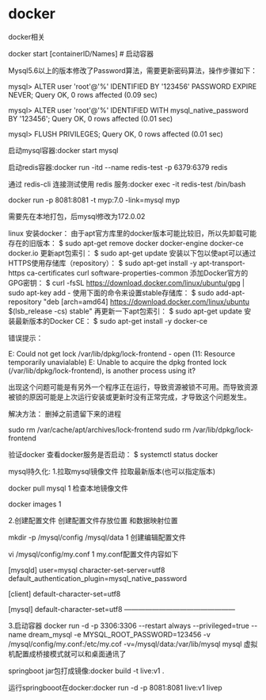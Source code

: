 # docker
docker相关

docker start [containerID/Names] # 启动容器


Mysql5.6以上的版本修改了Password算法，需要更新密码算法，操作步骤如下：

mysql> ALTER user 'root'@'%' IDENTIFIED BY '123456' PASSWORD EXPIRE NEVER;
Query OK, 0 rows affected (0.09 sec)

mysql> ALTER user 'root'@'%' IDENTIFIED WITH mysql_native_password BY '123456';
Query OK, 0 rows affected (0.01 sec)
 
mysql> FLUSH PRIVILEGES;
Query OK, 0 rows affected (0.01 sec)

启动mysql容器:docker start mysql

启动redis容器:docker run -itd --name redis-test -p 6379:6379 redis

通过 redis-cli 连接测试使用 redis 服务:docker exec -it redis-test /bin/bash

docker run -p 8081:8081 -t myp:7.0 -link=mysql myp


需要先在本地打包，后mysql修改为172.0.02

linux 安装docker：
由于apt官方库里的docker版本可能比较旧，所以先卸载可能存在的旧版本：
$ sudo apt-get remove docker docker-engine docker-ce docker.io
更新apt包索引：
$ sudo apt-get update
安装以下包以使apt可以通过HTTPS使用存储库（repository）：
$ sudo apt-get install -y apt-transport-https ca-certificates curl software-properties-common
添加Docker官方的GPG密钥：
$ curl -fsSL https://download.docker.com/linux/ubuntu/gpg | sudo apt-key add -
使用下面的命令来设置stable存储库：
$ sudo add-apt-repository "deb [arch=amd64] https://download.docker.com/linux/ubuntu $(lsb_release -cs) stable"
再更新一下apt包索引：
$ sudo apt-get update
安装最新版本的Docker CE：
$ sudo apt-get install -y docker-ce
     

错误提示：

E: Could not get lock /var/lib/dpkg/lock-frontend - open (11: Resource temporarily unavialable)
E: Unable to acquire the dpkg fronted lock (/var/lib/dpkg/lock-frontend), is another process using it?

出现这个问题可能是有另外一个程序正在运行，导致资源被锁不可用。而导致资源被锁的原因可能是上次运行安装或更新时没有正常完成，才导致这个问题发生。

解决方法：
删掉之前遗留下来的进程

sudo rm /var/cache/apt/archives/lock-frontend
sudo  rm /var/lib/dpkg/lock-frontend


验证docker
查看docker服务是否启动：
$ systemctl status docker

mysql持久化:
1.拉取mysql镜像文件
拉取最新版本(也可以指定版本)

docker pull mysql
1
检查本地镜像文件

docker images
1


2.创建配置文件
创建配置文件存放位置 和数据映射位置

mkdir -p /mysql/config /mysql/data
1
创建编辑配置文件

vi /mysql/config/my.conf
1
my.conf配置文件内容如下

[mysqld]
user=mysql
character-set-server=utf8
default_authentication_plugin=mysql_native_password

[client]
default-character-set=utf8

[mysql]
default-character-set=utf8
————————————————

3.启动容器
docker run -d -p 3306:3306 --restart always --privileged=true --name dream_mysql -e MYSQL_ROOT_PASSWORD=123456 -v /mysql/config/my.conf:/etc/my.cof -v=/mysql/data:/var/lib/mysql mysql
虚拟机配置成桥接模式就可以和桌面通讯了

springboot jar包打成镜像:docker build -t live:v1 .

运行springbooot在docker:docker run -d -p 8081:8081 live:v1 livep




